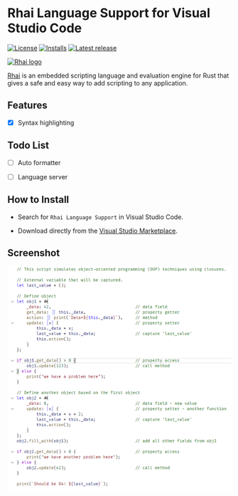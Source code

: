 Rhai Language Support for Visual Studio Code
===========================================

[![License](https://img.shields.io/github/license/rhaiscript/vscode-rhai)](https://github.com/rhaiscript/vscode-rhai/blob/master/LICENSE.md)
[![Installs](https://img.shields.io/visual-studio-marketplace/i/rhaiscript.vscode-rhai)](https://img.shields.io/visual-studio-marketplace/i/rhaiscript.vscode-rhai)
[![Latest release](https://img.shields.io/github/release/rhaiscript/vscode-rhai.svg)](https://github.com/rhaiscript/vscode-rhai/releases/latest)

[![Rhai logo](https://rhai.rs/book/images/logo/rhai-banner-transparent-colour.png)](https://rhai.rs)

[Rhai](https://rhai.rs) is an embedded scripting language and evaluation engine for Rust that gives
a safe and easy way to add scripting to any application.


Features
--------

- [x] Syntax highlighting


Todo List
---------

- [ ] Auto formatter
- [ ] Language server


How to Install
--------------

- Search for `Rhai Language Support` in Visual Studio Code.

- Download directly from the [Visual Studio Marketplace](https://img.shields.io/visual-studio-marketplace/i/rhaiscript.vscode-rhai).


Screenshot
----------

![Sample](assets/sample.png)
